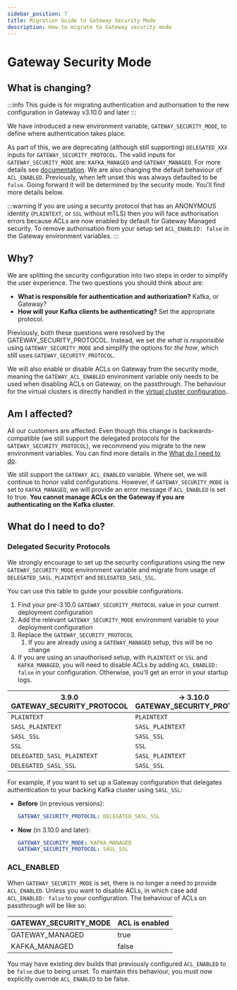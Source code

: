 ```yaml
---
sidebar_position: 7
title: Migration Guide to Gateway Security Mode
description: How to migrate to Gateway security mode
---
```


# Gateway Security Mode

## What is changing?

:::info
This guide is for migrating authentication and authorisation to the new configuration in Gateway v3.10.0 and later
:::

We have introduced a new environment variable, `GATEWAY_SECURITY_MODE`, to define where authentication takes place.

As part of this, we are deprecating (although still supporting) `DELEGATED_XXX` inputs for `GATEWAY_SECURITY_PROTOCOL`. The valid inputs for `GATEWAY_SECURITY_MODE` are: `KAFKA_MANAGED` and `GATEWAY_MANAGED`. For more details see [documentation](../configuration/env-variables.md#connect-from-clients-to-gateway).
We are also changing the default behaviour of `ACL_ENABLED`.
Previously, when left unset this was always defaulted to be `false`. Going forward it will be determined by the security mode. You'll find more details below.

:::warning
If you are using a security protocol that has an ANONYMOUS identity (`PLAINTEXT`, or `SSL` without mTLS) then you will face authorisation errors because ACLs are now enabled by default for Gateway Managed security. To remove authorisation from your setup set `ACL_ENABLED: false` in the Gateway environment variables.
:::

## Why?

We are splitting the security configuration into two steps in order to simplify the user experience. The two questions you should think about are:

- **What is responsible for authentication and authorization?** Kafka, or Gateway?
- **How will your Kafka clients be authenticating?** Set the appropriate protocol.

Previously, both these questions were resolved by the GATEWAY_SECURITY_PROTOCOL. Instead, we set *the what is responsible* using `GATEWAY_SECURITY_MODE` and simplify the options for *the how*, which still uses `GATEWAY_SECURITY_PROTOCOL`.

We will also enable or disable ACLs on Gateway from the security mode, meaning the `GATEWAY_ACL_ENABLED` environment variable only needs to be used when disabling ACLs on Gateway, on the passthrough. The behaviour for the virtual clusters is directly handled in the [virtual cluster configuration](/gateway/reference/resources-reference/#virtualcluster)..

## Am I affected?

All our customers are affected. Even though this change is backwards-compatible (we still support the delegated protocols for the `GATEWAY_SECURITY_PROTOCOL`), we recommend you migrate to the new environment variables. You can find more details in the [What do I need to do](#what-do-i-need-to-do).

We still support the `GATEWAY_ACL_ENABLED` variable. Where set, we will continue to honor valid configurations. However, if `GATEWAY_SECURITY_MODE` is set to `KAFKA_MANAGED`, we will provide an error message if `ACL_ENABLED` is set to true. **You cannot manage ACLs on the Gateway if you are authenticating on the Kafka cluster.**

## What do I need to do?

### Delegated Security Protocols

We strongly encourage to set up the security configurations using the new `GATEWAY_SECURITY_MODE` environment variable and migrate from usage of `DELEGATED_SASL_PLAINTEXT` and `DELEGATED_SASL_SSL`.

You can use this table to guide your possible configurations.

1. Find your pre-3.10.0 `GATEWAY_SECURITY_PROTOCOL` value in your current deployment configuration
1. Add the relevant `GATEWAY_SECURITY_MODE` environment variable to your deployment configuration
1. Replace the `GATEWAY_SECURITY_PROTOCOL`
    1. If you are already using a `GATEWAY_MANAGED` setup, this will be no change
1. If you are using an unauthorised setup, with `PLAINTEXT` or `SSL` and `KAFKA_MANAGED`, you will need to disable ACLs by adding `ACL_ENABLED: false` in your configuration. Otherwise, you'll get an error in your startup logs.

| **3.9.0** GATEWAY_SECURITY_PROTOCOL | → **3.10.0** GATEWAY_SECURITY_PROTOCOL | → **3.10.0**  GATEWAY_SECURITY_MODE |
|-------------------------------------|----------------------------------------|-------------------------------------|
| `PLAINTEXT`                         | `PLAINTEXT`                            | `GATEWAY_MANAGED`                   |
| `SASL_PLAINTEXT`                    | `SASL_PLAINTEXT`                       | `GATEWAY_MANAGED`                   |
| `SASL_SSL`                          | `SASL_SSL`                             | `GATEWAY_MANAGED`                   |
| `SSL`                               | `SSL`                                  | `GATEWAY_MANAGED`                   |
| `DELEGATED_SASL_PLAINTEXT`          | `SASL_PLAINTEXT`                       | `KAFKA_MANAGED`                     |
| `DELEGATED_SASL_SSL`                | `SASL_SSL`                             | `KAFKA_MANAGED`                     |

For example, if you want to set up a Gateway configuration that delegates authentication to your backing Kafka cluster using `SASL_SSL`:

- **Before** (in previous versions):

  ```yaml
  GATEWAY_SECURITY_PROTOCOL: DELEGATED_SASL_SSL
  ```

- **Now** (in 3.10.0 and later):
  
  ```yaml
  GATEWAY_SECURITY_MODE: KAFKA_MANAGED
  GATEWAY_SECURITY_PROTOCOL: SASL_SSL
  ```
  
### ACL_ENABLED

When `GATEWAY_SECURITY_MODE` is set, there is no longer a need to provide `ACL_ENABLED`. Unless you want to disable ACLs, in which case add `ACL_ENABLED: false` to your configuration. The behaviour of ACLs on passthrough will be like so:

| GATEWAY_SECURITY_MODE | ACL is enabled |
|-----------------------|----------------|
| GATEWAY_MANAGED       | true           |
| KAFKA_MANAGED         | false          |

You may have existing dev builds that previously configured `ACL_ENABLED` to be `false` due to being unset. To maintain this behaviour, you must now explicitly override `ACL_ENABLED` to be false.  